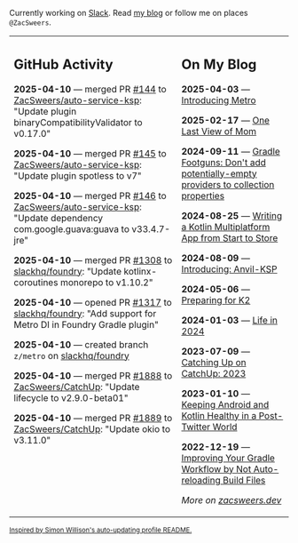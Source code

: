 Currently working on [Slack](https://slack.com/). Read [my blog](https://zacsweers.dev/) or follow me on places `@ZacSweers`.

<table><tr><td valign="top" width="60%">

## GitHub Activity
<!-- githubActivity starts -->
**2025-04-10** — merged PR [#144](https://github.com/ZacSweers/auto-service-ksp/pull/144) to [ZacSweers/auto-service-ksp](https://github.com/ZacSweers/auto-service-ksp): "Update plugin binaryCompatibilityValidator to v0.17.0"

**2025-04-10** — merged PR [#145](https://github.com/ZacSweers/auto-service-ksp/pull/145) to [ZacSweers/auto-service-ksp](https://github.com/ZacSweers/auto-service-ksp): "Update plugin spotless to v7"

**2025-04-10** — merged PR [#146](https://github.com/ZacSweers/auto-service-ksp/pull/146) to [ZacSweers/auto-service-ksp](https://github.com/ZacSweers/auto-service-ksp): "Update dependency com.google.guava:guava to v33.4.7-jre"

**2025-04-10** — merged PR [#1308](https://github.com/slackhq/foundry/pull/1308) to [slackhq/foundry](https://github.com/slackhq/foundry): "Update kotlinx-coroutines monorepo to v1.10.2"

**2025-04-10** — opened PR [#1317](https://github.com/slackhq/foundry/pull/1317) to [slackhq/foundry](https://github.com/slackhq/foundry): "Add support for Metro DI in Foundry Gradle plugin"

**2025-04-10** — created branch `z/metro` on [slackhq/foundry](https://github.com/slackhq/foundry)

**2025-04-10** — merged PR [#1888](https://github.com/ZacSweers/CatchUp/pull/1888) to [ZacSweers/CatchUp](https://github.com/ZacSweers/CatchUp): "Update lifecycle to v2.9.0-beta01"

**2025-04-10** — merged PR [#1889](https://github.com/ZacSweers/CatchUp/pull/1889) to [ZacSweers/CatchUp](https://github.com/ZacSweers/CatchUp): "Update okio to v3.11.0"
<!-- githubActivity ends -->
</td><td valign="top" width="40%">

## On My Blog
<!-- blog starts -->
**2025-04-03** — [Introducing Metro](https://www.zacsweers.dev/introducing-metro/)

**2025-02-17** — [One Last View of Mom](https://www.zacsweers.dev/one-last-view-of-mom/)

**2024-09-11** — [Gradle Footguns: Don't add potentially-empty providers to collection properties](https://www.zacsweers.dev/gradle-footgun-adding-empty-providers-to-collection-properties/)

**2024-08-25** — [Writing a Kotlin Multiplatform App from Start to Store](https://www.zacsweers.dev/writing-a-kotlin-multiplatform-app-from-start-to-store/)

**2024-08-09** — [Introducing: Anvil-KSP](https://www.zacsweers.dev/introducing-anvil-ksp/)

**2024-05-06** — [Preparing for K2](https://www.zacsweers.dev/preparing-for-k2/)

**2024-01-03** — [Life in 2024](https://www.zacsweers.dev/life-in-2024/)

**2023-07-09** — [Catching Up on CatchUp: 2023](https://www.zacsweers.dev/catching-up-on-catchup-2023/)

**2023-01-10** — [Keeping Android and Kotlin Healthy in a Post-Twitter World](https://www.zacsweers.dev/keeping-android-healthy/)

**2022-12-19** — [Improving Your Gradle Workflow by Not Auto-reloading Build Files](https://www.zacsweers.dev/improving-your-workflow-by-not-auto-reloading-build-files/)
<!-- blog ends -->
_More on [zacsweers.dev](https://zacsweers.dev/)_
</td></tr></table>

<sub><a href="https://simonwillison.net/2020/Jul/10/self-updating-profile-readme/">Inspired by Simon Willison's auto-updating profile README.</a></sub>